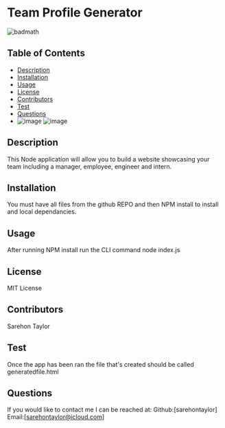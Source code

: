 
# Team Profile Generator
![badmath](https://img.shields.io/github/languages/top/nielsenjared/badmath)
## Table of Contents
* [Description](#description)
* [Installation](#installation)
* [Usage](#usage)
* [License](#license)
* [Contributors](#contributors)
* [Test](#test)
* [Questions](#questions)
* ![image](https://user-images.githubusercontent.com/74032335/120260761-82171100-c264-11eb-9622-d97c144fb250.png)
![image](https://user-images.githubusercontent.com/74032335/120260799-922ef080-c264-11eb-922f-e7c1116f66e5.png)

## Description
This Node application will allow you to build a website showcasing your team including a manager, employee, engineer and intern.
## Installation
You must have all files from the github REPO and then NPM install to install and local dependancies.
## Usage
After running NPM install run the CLI command node index.js
## License
MIT License
## Contributors
Sarehon Taylor
## Test
Once the app has been ran the file that's created should be called generatedfile.html
## Questions
If you would like to contact me I can be reached at:
Github:[sarehontaylor]
Email:[sarehontaylor@icloud.com]
